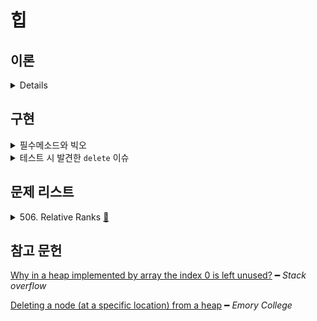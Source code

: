 # 힙

## 이론

<details>
<br/>

힙은 

    완전 이진 트리 기반의 자료구조다.

적용해볼 사례는

    이전 주차에서 진행했던 다익스트라 알고리즘의 
    
    time을 O(V²)에서 O(E log V²)으로 줄일 수 있다.

이진 탐색 트리(BST)와 차이점은

|             |                       힙                        |                           BST                            |
| :---------: | :---------------------------------------------: | :------------------------------------------------------: |
| 직관적 차이 |                 상/하 관계 보장                 |                     좌/우 관계 보장                      |
|    풀이     | 우측의 노드가 좌측의 노드보다 작은 경우가 있다. | 부모는 왼쪽 자식보다 크고 오른쪽 자식보다는 작거나 같다. |
|    장점     |           가장 작은/큰 값 추출 `O(1og n)`           |                   탐색/삽입 `O(log n)`                   |

힙의 풀이는 BST와 비교하기 위한 풀이이며,

힙의 상/하 관계에 집중한 풀이는 자식 노드보다 부모는 크다는 점이다.

</details>

## 구현

<details>
<summary>필수메소드와 빅오</summary>
<br/>

주로 배열로 구현한다.

이때, 여러 매체에서 주로 1번 인덱스부터 사용하는데, 

0번 인덱스부터 사용과 큰 차이는 없다. 필자는 0번 인덱스로 사용하였다.

                      root at 0       root at 1
    Left child        index*2 + 1     index*2
    Right child       index*2 + 2     index*2 + 1
    Parent            (index-1)/2     index/2

<table>
  <tr>
    <th>최대힙</th>
    <th>최소힙</th>
  </tr>
  <tr>
    <td>
      <img src="assets/max-heap.png">
    </td>
    <td>
      <img src="assets/min-heap.png">
    </td>
  </tr>
  <tr>
    <td align="center" colspan="2">    
      <table>
        <tr>
          <th></th>
          <th><code>insert</code></th>
          <th><code>extract</code></th>
          <th><code>find</code></th>                 
          <th><code>swap</code></th>
        </tr>
        <tr>
          <td>time</td>
          <td align="center" colspan="2"><code>O(log n)</code></td>          
          <td><code>O(n)</code></td>
          <td><code>O(1)</code></td>
        </tr>
        <tr>
          <td>space</td>
          <td align="center" colspan="2"><code>O(1)</code></td>          
          <td><code>O(w)</code></td>
          <td><code>O(1)</code></td>
        </tr>
      </table>    
    </td>
  </tr>
  <tr>
    <td>
      <table>
        <tr>
          <th></th>
          <th><code>delete</code></th>
          <th><code>update</code></th>
          <th><code>_bubbleUp</code></th>
          <th><code>_bubbleDown</code></th>   
        </tr>
        <tr>
          <td>time</td>
          <td><code>O(n)</code></td>
          <td align="center" colspan="3"><code>O(log n)</code></td>
        </tr>
        <tr>
          <td>space</td>
          <td><code>O(w)</code></td>
          <td align="center" colspan="3"><code>O(1)</code></td>
        </tr>
      </table>
    </td>
    <td>
      <table>
        <tr>
          <th></th>
          <th><code>delete</code></th>
          <th><code>update</code></th>
          <th><code>_bubbleUp</code></th>
          <th><code>_bubbleDown</code></th>          
        </tr>
        <tr>
          <td>time</td>
          <td><code>O(n)</code></td>
          <td align="center" colspan="3"><code>O(log n)</code></td>
        </tr>
        <tr>
          <td>space</td>
          <td><code>O(w)</code></td>
          <td align="center" colspan="3"><code>O(1)</code></td>
        </tr>
      </table>
    </td>
  </tr>
</table>
</details>

<details>
<summary>테스트 시 발견한 <code>delete</code> 이슈</summary>
<br>

<div align="center">
  <img width="80%" src="assets/heap-delete-issue.png">
</div>

이전 우선순위 큐 주제때 이를 이진 탐색 한 뒤 삭제한 코드를 짰었다.

이진 탐색에서는 좌측 노드보다 우측 노드가 클 때, 해당 노드를 탐색 대상으로 바껴버린다.

정작 찾고 싶은 노드는 좌측 하단에 있음에도 말이다.

그 이유는 앞서 언급한 좌우 조건이 없기 때문에 발생하는 문제다.

따라서, 이를 해결할 방법은 DFS 방법밖에 없다고 생각하였다.

</details>

## 문제 리스트

<details>
<summary>506. Relative Ranks
  <a href="https://leetcode.com/problems/relative-ranks/">👊</a>
</summary>

### 문제 풀이 1/2 [`#time O(n²)`]

최대힙을 통해 랭커들을 도출하기는 쉬웠다.

단, 랭킹을 본래 `scores` 배열 위치에 넣는 작업에서 `O(n²)`을 소요하였다.

> [`src/506.js`](https://github.com/cs-study-org/algorithm-study/blob/master/10/yongki/src/506.js) 를 눌러 확인할 수 있다.

</details>

## 참고 문헌

[Why in a heap implemented by array the index 0 is left unused?](https://stackoverflow.com/questions/22900388/why-in-a-heap-implemented-by-array-the-index-0-is-left-unused) ━ *Stack overflow*

[Deleting a node (at a specific location) from a heap](http://www.mathcs.emory.edu/~cheung/Courses/171/Syllabus/9-BinTree/heap-delete.html) ━ *Emory College*
